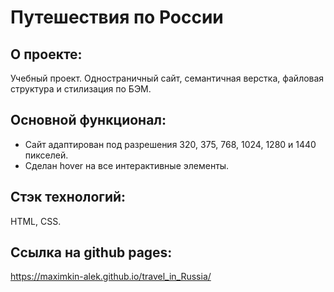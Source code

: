# Путешествия по России

## О проекте:
Учебный проект.
Одностраничный сайт, семантичная верстка, файловая структура и стилизация по БЭМ.

## Основной функционал:
- Сайт адаптирован под разрешения 320, 375, 768, 1024, 1280 и 1440 пикселей.
- Сделан hover на все интерактивные элементы.

## Стэк технологий:
HTML, CSS.

## Ссылка на github pages:
https://maximkin-alek.github.io/travel_in_Russia/
